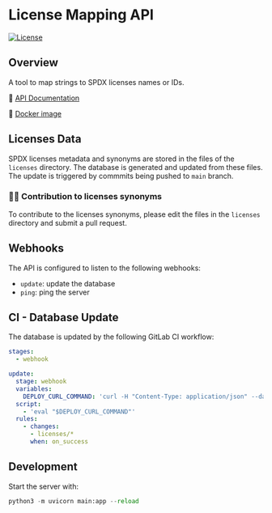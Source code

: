 # License Mapping API 

[![License](https://img.shields.io/badge/License-Apache_2.0-blue.svg)](https://opensource.org/licenses/Apache-2.0) 

## Overview
A tool to map strings to SPDX licenses names or IDs. 

📄 [API Documentation](https://observatory.openebench.bsc.es/licenses-mapping/docs) 

🐳 [Docker image](https://hub.docker.com/repository/docker/emartps/license-mapping-api/general)

## Licenses Data
SPDX licenses metadata and synonyms are stored in the files of the `licenses` directory. The database is generated and updated from these files. The update is triggered by commmits being pushed to `main` branch. 

### 🙌🏻 Contribution to licenses synonyms 
To contribute to the licenses synonyms, please edit the files in the `licenses` directory and submit a pull request.

## Webhooks 
The API is configured to listen to the following webhooks:
- `update`: update the database
- `ping`: ping the server

## CI - Database Update 
The database is updated by the following GitLab CI workflow:

```yaml
stages:
  - webhook

update:
  stage: webhook
  variables:
    DEPLOY_CURL_COMMAND: 'curl -H "Content-Type: application/json" --data @data.json https://396e-84-88-188-229.ngrok-free.app/webhooks'
  script:
    - 'eval "$DEPLOY_CURL_COMMAND"'
  rules:
    - changes:
      - licenses/*
      when: on_success
```


## Development
Start the server with:
```python
python3 -m uvicorn main:app --reload
``` 